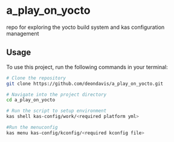 # a_play_on_yocto
repo for exploring the yocto build system and kas configuration management
## Usage

To use this project, run the following commands in your terminal:

```bash
# Clone the repository
git clone https://github.com/deondavis/a_play_on_yocto.git

# Navigate into the project directory
cd a_play_on_yocto

# Run the script to setup environment
kas shell kas-config/work/<required platform yml>

#Run the menuconfig 
kas menu kas-config/kconfig/<required kconfig file>

```
